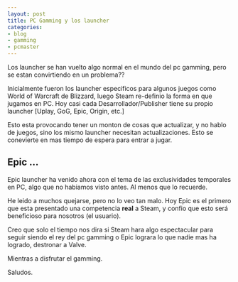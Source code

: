 ```yaml
---
layout: post
title: PC Gamming y los launcher
categories:
- blog
- gamming
- pcmaster
---
```


Los launcher se han vuelto algo normal en el mundo del pc gamming, pero se estan 
convirtiendo en un problema??

Inicialmente fueron los launcher especificos para algunos juegos como World of Warcraft de Blizzard, 
luego Steam re-definio la forma en que jugamos en PC.  Hoy casi cada Desarrollador/Publisher tiene
su propio launcher [Uplay, GoG, Epic, Origin, etc.]

Esto esta provocando tener un monton de cosas que actualizar, y no hablo de juegos, sino los mismo
launcher necesitan actualizaciones.  Esto se conevierte en mas tiempo de espera para entrar a jugar.

## Epic ...

Epic launcher ha venido ahora con el tema de las exclusividades temporales en PC, algo que no 
habiamos visto antes.  Al menos que lo recuerde.

He leido a muchos quejarse, pero no lo veo tan malo.  Hoy Epic es el primero que esta presentado 
una competencia **real** a Steam, y confio que esto será beneficioso para nosotros (el usuario).

Creo que solo el tiempo nos dira si Steam hara algo espectacular para seguir siendo el rey del 
pc gamming o Epic lograra lo que nadie mas ha logrado, destronar a Valve.

Mientras a disfrutar el gamming.

Saludos.
